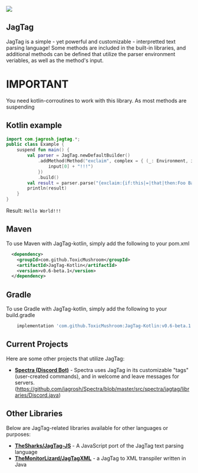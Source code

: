 
[![](https://jitpack.io/v/ToxicMushroom/JagTag-Kotlin.svg)](https://jitpack.io/#ToxicMushroom/JagTag-Kotlin)
## JagTag
JagTag is a simple - yet powerful and customizable - interpretted text parsing language!
Some methods are included in the built-in libraries, and additional methods can be defined that utilize the parser environment veriables, as well as the method's input.


# IMPORTANT
You need kotlin-corroutines to work with this library. As most methods are suspending

## Kotlin example
```kotlin
import com.jagrosh.jagtag.*;
public class Example {
	suspend fun main() {
		val parser = JagTag.newDefaultBuilder()
			.addMethod(Method("exclaim", complex = { (_: Environment, input: Array<String>) ->
            	input[0] + "!!!")	
			})
            .build()
    	val result = parser.parse("{exclaim:{if:this|=|that|then:Foo Bar|else:Hello World}}")
		println(result)
	}
}
```
Result: `Hello World!!!`


## Maven
To use Maven with JagTag-kotlin, simply add the following to your pom.xml
```xml
  <dependency>
    <groupId>com.github.ToxicMushroom</groupId>
    <artifactId>JagTag-Kotlin</artifactId>
    <version>v0.6-beta.1</version>
  </dependency>
```

## Gradle
To use Gradle with JagTag-kotlin, simply add the following to your build.gradle
```gradle
	implementation 'com.github.ToxicMushroom:JagTag-Kotlin:v0.6-beta.1'
```

## Current Projects
Here are some other projects that utilize JagTag:
* [**Spectra (Discord Bot)**](https://github.com/jagrosh/Spectra) - Spectra uses JagTag in its customizable "tags" (user-created commands), and in welcome and leave messages for servers. (https://github.com/jagrosh/Spectra/blob/master/src/spectra/jagtag/libraries/Discord.java)

## Other Libraries
Below are JagTag-related libraries available for other languages or purposes:
* [**TheSharks/JagTag-JS**](https://github.com/TheSharks/JagTag-JS) - A JavaScript port of the JagTag text parsing language
* [**TheMonitorLizard/JagTagXML**](https://github.com/TheMonitorLizard/JagTagXML) - a JagTag to XML transpiler written in Java

